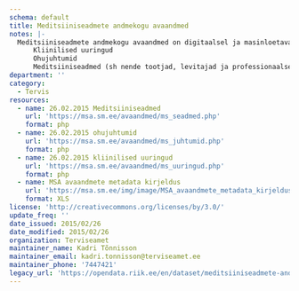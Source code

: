 ```yaml
---
schema: default
title: Meditsiiniseadmete andmekogu avaandmed
notes: |-
  Meditsiiniseadmete andmekogu avaandmed on digitaalsel ja masinloetaval kujul kättesaadavad vastavalt Avaliku teabe seaduse § 28 lg1 p30 ja § 29 lg4. MSA komplekti kuuluvad järgmised andmekomplektid:
      Kliinilised uuringud
      Ohujuhtumid
      Meditsiiniseadmed (sh nende tootjad, levitajad ja professionaalsed kasutajad)
department: ''
category:
  - Tervis
resources:
  - name: 26.02.2015 Meditsiiniseadmed
    url: 'https://msa.sm.ee/avaandmed/ms_seadmed.php'
    format: php
  - name: 26.02.2015 ohujuhtumid
    url: 'https://msa.sm.ee/avaandmed/ms_juhtumid.php'
    format: php
  - name: 26.02.2015 kliinilised uuringud
    url: 'https://msa.sm.ee/avaandmed/ms_uuringud.php'
    format: php
  - name: MSA avaandmete metadata kirjeldus
    url: 'https://msa.sm.ee/img/image/MSA_avaandmete_metadata_kirjeldus.xls'
    format: XLS
license: 'http://creativecommons.org/licenses/by/3.0/'
update_freq: ''
date_issued: 2015/02/26
date_modified: 2015/02/26
organization: Terviseamet
maintainer_name: Kadri Tõnnisson
maintainer_email: kadri.tonnisson@terviseamet.ee
maintainer_phone: '7447421'
legacy_url: 'https://opendata.riik.ee/en/dataset/meditsiiniseadmete-andmekogu-avaandmed'
---
```

